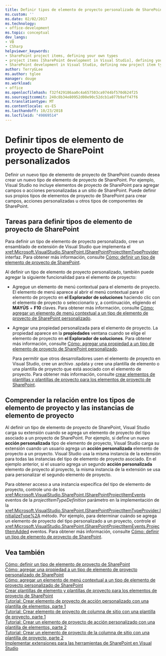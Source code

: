 ```yaml
---
title: Definir tipos de elemento de proyecto personalizado de SharePoint | Microsoft Docs
ms.custom: ''
ms.date: 02/02/2017
ms.technology:
- office-development
ms.topic: conceptual
dev_langs:
- VB
- CSharp
helpviewer_keywords:
- SharePoint project items, defining your own types
- project items [SharePoint development in Visual Studio], defining your own types
- SharePoint development in Visual Studio, defining new project item types
author: TerryGLee
ms.author: tglee
manager: douge
ms.workload:
- office
ms.openlocfilehash: f32f429186aa0c4a657503ca9744bf570d624f25
ms.sourcegitcommit: 240c8b34e80952d00e90c52dcb1a077b9aff47f6
ms.translationtype: MT
ms.contentlocale: es-ES
ms.lasthandoff: 10/23/2018
ms.locfileid: "49869514"
---
```

# <a name="define-custom-sharepoint-project-item-types"></a>Definir tipos de elemento de proyecto de SharePoint personalizados
  Definir un nuevo tipo de elemento de proyecto de SharePoint cuando desea crear un nuevo tipo de elemento de proyecto de SharePoint. Por ejemplo, Visual Studio no incluye elementos de proyecto de SharePoint para agregar campos o acciones personalizadas a un sitio de SharePoint. Puede definir sus propios tipos de elementos de proyecto de SharePoint para crear campos, acciones personalizadas u otros tipos de componentes de SharePoint.  
  
## <a name="tasks-for-defining-sharepoint-project-item-types"></a>Tareas para definir tipos de elemento de proyecto de SharePoint
 Para definir un tipo de elemento de proyecto personalizado, cree un ensamblado de extensión de Visual Studio que implementa el <xref:Microsoft.VisualStudio.SharePoint.ISharePointProjectItemTypeProvider> interfaz. Para obtener más información, consulte [Cómo: definir un tipo de elemento de proyecto de SharePoint](../sharepoint/how-to-define-a-sharepoint-project-item-type.md).  
  
 Al definir un tipo de elemento de proyecto personalizado, también puede agregar la siguiente funcionalidad para el elemento de proyecto:  
  
- Agregue un elemento de menú contextual para el elemento de proyecto. El elemento de menú aparece al abrir el menú contextual para el elemento de proyecto en **el Explorador de soluciones** haciendo clic con el elemento de proyecto o seleccionarlo y, a continuación, eligiendo el **MAYÚS** +  **F10** claves. Para obtener más información, consulte [Cómo: agregar un elemento de menú contextual a un tipo de elemento de proyecto de SharePoint personalizado](../sharepoint/how-to-add-a-shortcut-menu-item-to-a-custom-sharepoint-project-item-type.md).  
  
- Agregar una propiedad personalizada para el elemento de proyecto. La propiedad aparece en la **propiedades** ventana cuando se elige el elemento de proyecto en **el Explorador de soluciones**. Para obtener más información, consulte [Cómo: agregar una propiedad a un tipo de elemento de proyecto de SharePoint personalizado](../sharepoint/how-to-add-a-property-to-a-custom-sharepoint-project-item-type.md).  
  
  Para permitir que otros desarrolladores usen el elemento de proyecto en Visual Studio, cree un archivo .spdata y cree una plantilla de elemento o una plantilla de proyecto que está asociado con el elemento de proyecto. Para obtener más información, consulte [crear elementos de plantillas y plantillas de proyecto para los elementos de proyecto de SharePoint](../sharepoint/creating-item-templates-and-project-templates-for-sharepoint-project-items.md).  
  
## <a name="understand-the-relationship-between-project-item-types-and-project-item-instances"></a>Comprender la relación entre los tipos de elemento de proyecto y las instancias de elemento de proyecto
 Al definir un tipo de elemento de proyecto de SharePoint, Visual Studio carga su extensión cuando se agrega un elemento de proyecto del tipo asociado a un proyecto de SharePoint. Por ejemplo, si define un nuevo **acción personalizada** tipo de elemento de proyecto, Visual Studio carga su extensión cuando un usuario agrega un **acción personalizada** elemento de proyecto a un proyecto. Visual Studio usa la misma instancia de la extensión para todas las instancias del tipo de elemento de proyecto asociado. En el ejemplo anterior, si el usuario agrega un segundo **acción personalizada** elemento de proyecto al proyecto, la misma instancia de la extensión se usa para personalizar el segundo elemento de proyecto.  
  
 Para obtener acceso a una instancia específica del tipo de elemento de proyecto, controle uno de los <xref:Microsoft.VisualStudio.SharePoint.ISharePointProjectItemEvents> eventos de la *projectItemTypeDefinition* parámetro en la implementación de la <xref:Microsoft.VisualStudio.SharePoint.ISharePointProjectItemTypeProvider.InitializeType%2A> método. Por ejemplo, para determinar cuándo se agrega un elemento de proyecto del tipo personalizado a un proyecto, controle el <xref:Microsoft.VisualStudio.SharePoint.ISharePointProjectItemEvents.ProjectItemAdded> eventos. Para obtener más información, consulte [Cómo: definir un tipo de elemento de proyecto de SharePoint](../sharepoint/how-to-define-a-sharepoint-project-item-type.md).  
  
## <a name="see-also"></a>Vea también
 [Cómo: definir un tipo de elemento de proyecto de SharePoint](../sharepoint/how-to-define-a-sharepoint-project-item-type.md)   
 [Cómo: agregar una propiedad a un tipo de elemento de proyecto personalizado de SharePoint](../sharepoint/how-to-add-a-property-to-a-custom-sharepoint-project-item-type.md)   
 [Cómo: agregar un elemento de menú contextual a un tipo de elemento de proyecto personalizado de SharePoint](../sharepoint/how-to-add-a-shortcut-menu-item-to-a-custom-sharepoint-project-item-type.md)   
 [Crear plantillas de elemento y plantillas de proyecto para los elementos de proyecto de SharePoint](../sharepoint/creating-item-templates-and-project-templates-for-sharepoint-project-items.md)   
 [Tutorial: Crear elemento de proyecto de acción personalizado con una plantilla de elementos, parte 1](../sharepoint/walkthrough-creating-a-custom-action-project-item-with-an-item-template-part-1.md)   
 [Tutorial: Crear elemento de proyecto de columna de sitio con una plantilla de proyecto, parte 1](../sharepoint/walkthrough-creating-a-site-column-project-item-with-a-project-template-part-1.md)   
 [Tutorial: Crear un elemento de proyecto de acción personalizado con una plantilla de elementos, parte 2](../sharepoint/walkthrough-creating-a-custom-action-project-item-with-an-item-template-part-2.md)   
 [Tutorial: Crear un elemento de proyecto de la columna de sitio con una plantilla de proyecto, parte 2](../sharepoint/walkthrough-creating-a-site-column-project-item-with-a-project-template-part-2.md)   
 [Implementar extensiones para las herramientas de SharePoint en Visual Studio](../sharepoint/deploying-extensions-for-the-sharepoint-tools-in-visual-studio.md)  
  
